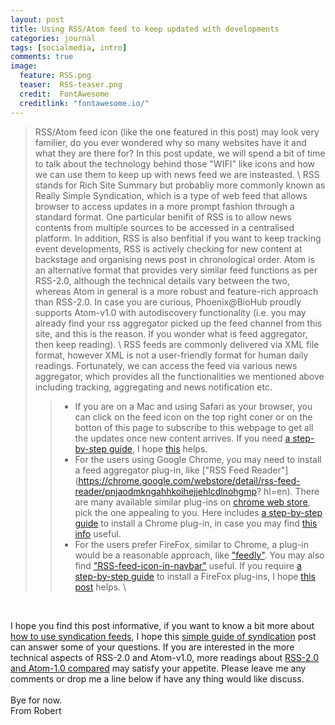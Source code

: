 ```yaml
---
layout: post
title: Using RSS/Atom feed to keep updated with developments 
categories: journal 
tags: [socialmedia, intro]
comments: true
image:  
  feature: RSS.png
  teaser:  RSS-teaser.png
  credit:  FontAwesome
  creditlink: "fontawesome.io/"
---
```


> RSS/Atom feed icon (like the one featured in this post) may look very familier, do you ever wondered
why so many websites have it and what they are there for? In this post update, we will spend a bit
of time to talk about the technology behind those "WIFI" like icons and how we can use them to keep
up with news feed we are insteasted. 
\\
> RSS stands for Rich Site Summary but probabliy more commonly known as Really Simple Syndication,
which is a type of web feed that allows browser to access updates in a more prompt fashion through a
standard format. One particular benifit of RSS is to allow news contents from multiple sources to be
accessed in a centralised platform. In addition, RSS is also benfitial if you want to keep tracking
event developments, RSS is actively checking for new content at backstage and organising news post
in chronological order. Atom is an alternative format that provides very similar feed functions as
per RSS-2.0, although the technical details vary between the two, whereas Atom in general is a more
robust and feature-rich approach than RSS-2.0. In case you are curious, Phoenix@BioHub proudly
supports Atom-v1.0 with autodiscovery functionality (i.e. you may already find your rss aggregator
picked up the feed channel from this site, and this is the reason. If you wonder what is feed
aggregator, then keep reading). 
\\
> RSS feeds are commonly delivered via XML file format, however XML is not a user-friendly format for
human daily readings. Fortunately, we can access the feed via various news aggregator, which
provides all the functionalities we mentioned above including tracking, aggregating and news
notification etc. 
> > * If you are on a Mac and using Safari as your browser, you can click on the feed icon on the top
right coner or on the botton of this page to subscribe to this webpage to get all the updates once
new content arrives. If you need [a step-by-step
guide](http://osxdaily.com/2014/11/03/subscribe-rss-feeds-safari-os-x/), I hope
[this](http://osxdaily.com/2014/11/03/subscribe-rss-feeds-safari-os-x/) helps. 
> > * For the users using Google Chrome, you may need to install a feed aggregator plug-in, like ["RSS Feed Reader"](https://chrome.google.com/webstore/detail/rss-feed-reader/pnjaodmkngahhkoihejjehlcdlnohgmp?
hl=en). There are many available similar plug-ins on [chrome web
store](https://chrome.google.com/webstore/search/feed?hl=en), pick the one appealing to you. Here
includes [a step-by-step guide](https://support.google.com/chrome_webstore/answer/2664769?hl=en) to
install a Chrome plug-in, in case you may find
[this info](https://support.google.com/chrome_webstore/answer/2664769?hl=en) useful.
> > * For the users prefer FireFox, similar to Chrome, a plug-in would be a reasonable approach, like
["feedly"](https://addons.mozilla.org/en-US/firefox/addon/feedly/). You may also find
["RSS-feed-icon-in-navbar"](https://addons.mozilla.org/en-US/firefox/addon/rss-feed-icon-in-navbar/)
useful. If you require [a step-by-step
guide](https://support.mozilla.org/en-US/kb/find-and-install-add-ons-add-features-to-firefox) to
install a FireFox plug-ins, I hope [this
post](https://support.mozilla.org/en-US/kb/find-and-install-add-ons-add-features-to-firefox) helps. \\
<br>

I hope you find this post informative, if you want to know a bit more about [how to use syndication
feeds](https://www.digitaltrends.com/computing/how-to-use-rss/), I hope this [simple guide of
syndication](https://www.digitaltrends.com/computing/how-to-use-rss/) post can answer some of your
questions. If you are interested in the more technical aspects of RSS-2.0 and Atom-v1.0, 
more readings about [RSS-2.0 and Atom-1.0
compared](https://www.intertwingly.net/wiki/pie/Rss20AndAtom10Compared) may satisfy your appetite.
Please leave me any comments or drop me a line below if have any thing would like discuss. 
<br>
<br>
Bye for now. 
<br>
From Robert 

